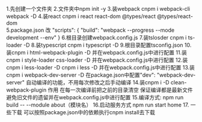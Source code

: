 1.先创建一个文件夹
2.文件夹中npm init -y
3.装webpack cnpm i webpack-cli webpack -D
4.装react cnpm i react react-dom @types/react @types/react-dom  
5.package.json 改 "scripts": { "build": "webpack --progress --mode development --env" }
6.根目录创建webpack.config.js
7.装tslosder cnpm i ts-loader -D
8.装typescript   cnpm i typescript -D
9.根目录配置tsconfig.json
10.装cnpm i html-webpack-plugin -D 并在webpack.config.js中进行配置
11.装cnpm i style-loader css-loader -D 并在webpack.config.js中进行配置
12.装cnpm i less-loader -D   cnpm i less -D 并在webpack.config.js中进行配置
13.装cnpm i webpack-dev-server -D  在package.json中配置"dev": "webpack-dev-server"
   自动编译的功能，不用每次修改之后手动编译
14.装cnpm i -D clean-webpack-plugin 作用 在每一次编译前把之前的目录清空 保证编译都是最新文件 避免旧文件的遗留并在webpack.config.js中进行配置
15.编译方式: npm run build -- --module about（模块名）
16.启动服务方式  npm run start home
17. 一些下载 可以按照package.json中的依赖执行cnpm install去下载